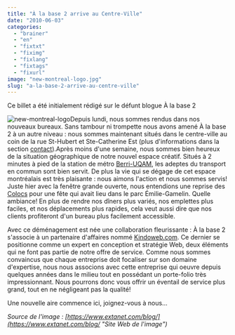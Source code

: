 ```yaml
---
title: "À la base 2 arrive au Centre-Ville"
date: "2010-06-03"
categories: 
  - "brainer"
  - "en"
  - "fixtxt"
  - "fiximg"
  - "fixlang"
  - "fixtags"
  - "fixurl"
image: "new-montreal-logo.jpg"
slug: "a-la-base-2-arrive-au-centre-ville"
---
```


Ce billet a été initialement rédigé sur le défunt blogue À la base 2

![](images/new-montreal-logo.jpg "new-montreal-logo")Depuis lundi, nous sommes rendus dans nos nouveaux bureaux. Sans tambour ni trompette nous avons amené À la base 2 à un autre niveau : nous sommes maintenant situés dans le centre-ville au coin de la rue St-Hubert et Ste-Catherine Est (plus d'informations dans la section [contact](https://fred.dev/contact/ "Page de contact")).Après moins d'une semaine, nous sommes bien heureux de la situation géographique de notre nouvel espace créatif. Situés à 2 minutes à pied de la station de métro [Berri-UQAM](https://www.stm.info/metro/M11.htm "Informations sur la station de métro Berri-UQAM"), les adeptes du transport en commun sont bien servit. De plus la vie qui se dégage de cet espace montréalais est très plaisante : nous aimons l'action et nous sommes servis! Juste hier avec la fenêtre grande ouverte, nous entendions une reprise des [Colocs](https://www.colocs.qc.ca/ "Site Web du groupe musicale Les Colocs") pour une fête qui avait lieu dans le parc Émilie-Gamelin. Quelle ambiance! En plus de rendre nos dîners plus variés, nos emplettes plus faciles, et nos déplacements plus rapides, cela veut aussi dire que nos clients profiteront d'un bureau plus facilement accessible.

Avec ce déménagement est née une collaboration fleurissante : À la base 2 s'associe à un partenaire d'affaires nommé [Kindoweb.com](https://www.kindoweb.com/ "Site Web de Kindoweb.com"). Ce dernier se positionne comme un expert en conception et stratégie Web, deux éléments qui ne font pas partie de notre offre de service. Comme nous sommes convaincus que chaque entreprise doit focaliser sur son domaine d'expertise, nous nous associons avec cette entreprise qui oeuvre depuis quelques années dans le milieu tout en possédant un porte-folio très impressionnant. Nous pourrons donc vous offrir un éventail de service plus grand, tout en ne négligeant pas la qualité!

Une nouvelle aire commence ici, joignez-vous à nous...

_Source de l'image : [https://www.extanet.com/blog/](https://www.extanet.com/blog/ "Site Web de l'image")_
